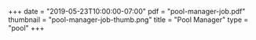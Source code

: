 +++
date = "2019-05-23T10:00:00-07:00"
pdf = "pool-manager-job.pdf"
thumbnail = "pool-manager-job-thumb.png"
title = "Pool Manager"
type = "pool"
+++

